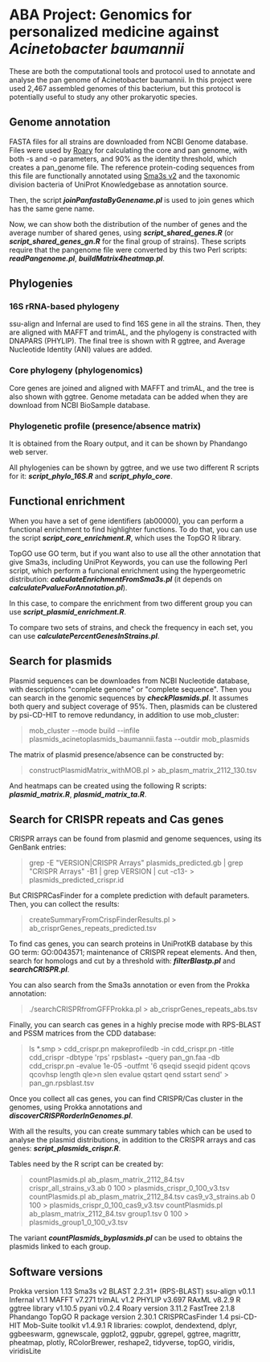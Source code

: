 # ABA Project: Genomics for personalized medicine against *Acinetobacter baumannii*

These are both the computational tools and protocol used to annotate and analyse the pan genome of Acinetobacter baumannii. In this project were used 2,467 assembled genomes of this bacterium, but this protocol is potentially useful to study any other prokaryotic species.

## Genome annotation
FASTA files for all strains are downloaded from NCBI Genome database. Files were used by [Roary](https://sanger-pathogens.github.io/Roary/)  for calculating the core and pan genome, with both -s and -o parameters, and 90% as the identity threshold, which creates a pan_genome file. The reference protein-coding sequences from this file are functionally annotated using [Sma3s v2](http://www.bioinfocabd.upo.es/sma3s/) and the taxonomic division bacteria of UniProt Knowledgebase as annotation source.

Then, the script ***joinPanfastaByGenename.pl*** is used to join genes which has the same gene name.

Now, we can show both the distribution of the number of genes and the average number of shared genes, using ***script_shared_genes.R*** (or ***script_shared_genes_gn.R*** for the final group of strains). These scripts require that the pangenome file were converted by this two Perl scripts: ***readPangenome.pl***, ***buildMatrix4heatmap.pl***.

## Phylogenies
### 16S rRNA-based phylogeny
ssu-align and Infernal are used to find 16S gene in all the strains. Then, they are aligned with MAFFT and trimAL, and the phylogeny is constracted with DNAPARS (PHYLIP). The final tree is shown with R ggtree, and Average Nucleotide Identity (ANI) values are added.

### Core phylogeny (phylogenomics)
Core genes are joined and aligned with MAFFT and trimAL, and the tree is also shown with ggtree. Genome metadata can be added when they are download from NCBI BioSample database.

### Phylogenetic profile (presence/absence matrix)
It is obtained from the Roary output, and it can be shown by Phandango web server.

All phylogenies can be shown by ggtree, and we use two different R scripts for it: ***script_phylo_16S.R*** and ***script_phylo_core***.

## Functional enrichment
When you have a set of gene identifiers (ab00000), you can perform a functional enrichment to find highlighter functions. To do that, you can use the script ***script_core_enrichment.R***, which uses the TopGO R library.

TopGO use GO term, but if you want also to use all the other annotation that give Sma3s, including UniProt Keywords, you can use the following Perl script, which perform a funcional enrichment using the hypergeometric distribution: ***calculateEnrichmentFromSma3s.pl*** (it depends on ***calculatePvalueForAnnotation.pl***).

In this case, to compare the enrichment from two different group you can use ***script_plasmid_enrichment.R***.

To compare two sets of strains, and check the frequency in each set, you can use ***calculatePercentGenesInStrains.pl***.

## Search for plasmids
Plasmid sequences can be downloades from NCBI Nucleotide database, with descriptions "complete genome" or "complete sequence". Then you can search in the genomic sequences by ***checkPlasmids.pl***. It assumes both query and subject coverage of 95%. Then, plasmids can be clustered by psi-CD-HIT to remove redundancy, in addition to use mob_cluster:
>mob_cluster --mode build --infile plasmids_acinetoplasmids_baumannii.fasta --outdir mob_plasmids

The matrix of plasmid presence/absence can be constructed by:
>constructPlasmidMatrix_withMOB.pl > ab_plasm_matrix_2112_130.tsv

And heatmaps can be created using the following R scripts: ***plasmid_matrix.R***, ***plasmid_matrix_ta.R***.

## Search for CRISPR repeats and Cas genes
CRISPR arrays can be found from plasmid and genome sequences, using its GenBank entries:
>grep -E "VERSION|CRISPR Arrays" plasmids_predicted.gb | grep "CRISPR Arrays" -B1 | grep VERSION | cut -c13- > plasmids_predicted_crispr.id

But CRISPRCasFinder for a complete prediction with default parameters. Then, you can collect the results:
>createSummaryFromCrispFinderResults.pl > ab_crisprGenes_repeats_predicted.tsv

To find cas genes, you can search proteins in UniProtKB database by this GO term: GO:0043571; maintenance of CRISPR repeat elements. And then, search for homologs and cut by a threshold with: ***filterBlastp.pl*** and ***searchCRISPR.pl***.

You can also search from the Sma3s annotation or even from the Prokka annotation:
>./searchCRISPRfromGFFProkka.pl > ab_crisprGenes_repeats_abs.tsv

Finally, you can search cas genes in a highly precise mode with RPS-BLAST and PSSM matrices from the CDD database:
>ls *.smp > cdd_crispr.pn
>makeprofiledb -in cdd_crispr.pn -title cdd_crispr -dbtype 'rps'
>rpsblast+ -query pan_gn.faa -db cdd_crispr.pn -evalue 1e-05 -outfmt '6 qseqid sseqid pident qcovs qcovhsp length qle>n slen evalue qstart qend sstart send' > pan_gn.rpsblast.tsv

Once you collect all cas genes, you can find CRISPR/Cas cluster in the genomes, using Prokka annotations and ***discoverCRISPRorderInGenomes.pl***.

With all the results, you can create summary tables which can be used to analyse the plasmid distributions, in addition to the CRISPR arrays and cas genes: ***script_plasmids_crispr.R***.

Tables need by the R script can be created by:
> countPlasmids.pl ab_plasm_matrix_2112_84.tsv crispr_all_strains_v3.ab 0 100 > plasmids_crispr_0_100_v3.tsv
> countPlasmids.pl ab_plasm_matrix_2112_84.tsv cas9_v3_strains.ab 0 100 > plasmids_crispr_0_100_cas9_v3.tsv
> countPlasmids.pl ab_plasm_matrix_2112_84.tsv group1.tsv 0 100 > plasmids_group1_0_100_v3.tsv

The variant ***countPlasmids_byplasmids.pl*** can be used to obtains the plasmids linked to each group.

## Software versions
Prokka version 1.13
Sma3s v2
BLAST 2.2.31+ (RPS-BLAST)
ssu-align v0.1.1
Infernal v1.1
MAFFT v7.271
trimAL v1.2
PHYLIP v3.697
RAxML v8.2.9
R ggtree library v1.10.5
pyani v0.2.4
Roary version 3.11.2
FastTree 2.1.8
Phandango
TopGO R package version 2.30.1
CRISPRCasFinder 1.4
psi-CD-HIT
Mob-Suite toolkit v1.4.9.1
R libraries: cowplot, dendextend, dplyr, ggbeeswarm, ggnewscale, ggplot2, ggpubr, ggrepel, ggtree, magrittr, pheatmap, plotly, RColorBrewer, reshape2, tidyverse, topGO, viridis, viridisLite
